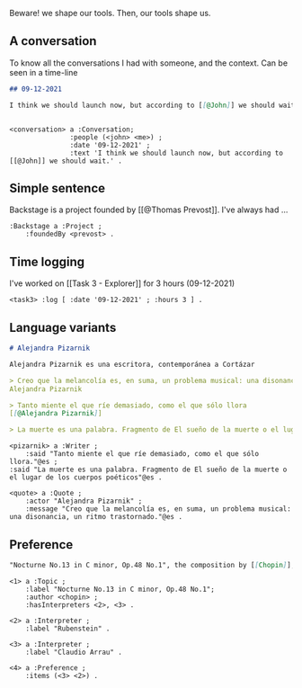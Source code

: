 Beware! we shape our tools. Then, our tools shape us.

## A conversation

To know all the conversations I had with someone, and the context. Can be seen in a time-line

```markdown
## 09-12-2021

I think we should launch now, but according to [[@John]] we should wait. 
```

```turtle

<conversation> a :Conversation;
               :people (<john> <me>) ;
               :date '09-12-2021' ;
               :text 'I think we should launch now, but according to [[@John]] we should wait.' .
```

## Simple sentence

Backstage is a project founded by [[@Thomas Prevost]]. I've always had ...

```turtle
:Backstage a :Project ;
    :foundedBy <prevost> .
```

## Time logging

I've worked on [[Task 3 - Explorer]] for 3 hours (09-12-2021)

```turtle
<task3> :log [ :date '09-12-2021' ; :hours 3 ] .
```

## Language variants

```markdown
# Alejandra Pizarnik

Alejandra Pizarnik es una escritora, contemporánea a Cortázar

> Creo que la melancolía es, en suma, un problema musical: una disonancia, un ritmo trastornado.
Alejandra Pizarnik

> Tanto miente el que ríe demasiado, como el que sólo llora
[[@Alejandra Pizarnik]]

> La muerte es una palabra. Fragmento de El sueño de la muerte o el lugar de los cuerpos poéticos, [[@Alejandra Pizarnik]]
```

```turtle
<pizarnik> a :Writer ;
    :said "Tanto miente el que ríe demasiado, como el que sólo llora."@es ;
:said "La muerte es una palabra. Fragmento de El sueño de la muerte o el lugar de los cuerpos poéticos"@es .

<quote> a :Quote ;
    :actor "Alejandra Pizarnik" ;
    :message "Creo que la melancolía es, en suma, un problema musical: una disonancia, un ritmo trastornado."@es .

```

## Preference

```markdown
"Nocturne No.13 in C minor, Op.48 No.1", the composition by [[Chopin]], has interpreters: Rubenstein, Claudio Arrau. I prefer the later.
```

```turtle
<1> a :Topic ;
	:label "Nocturne No.13 in C minor, Op.48 No.1";	
	:author <chopin> ;
	:hasInterpreters <2>, <3> .

<2> a :Interpreter ;
	:label "Rubenstein" .

<3> a :Interpreter ;
	:label "Claudio Arrau" .

<4> a :Preference ;
	:items (<3> <2>) .
```